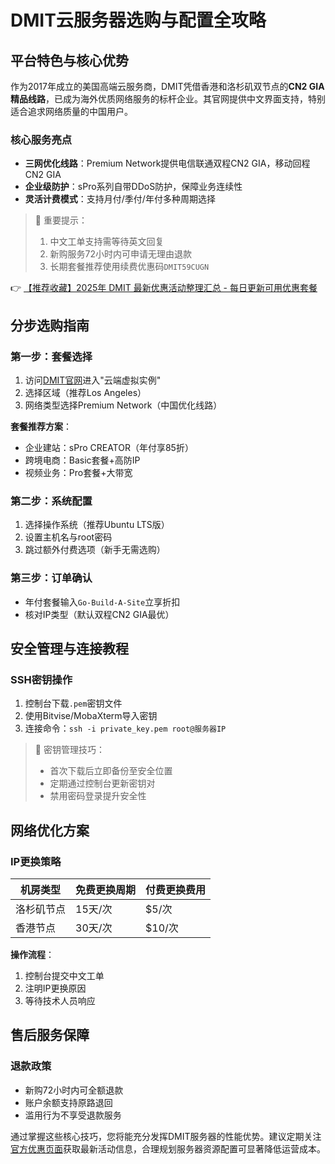# DMIT云服务器选购与配置全攻略

## 平台特色与核心优势
作为2017年成立的美国高端云服务商，DMIT凭借香港和洛杉矶双节点的**CN2 GIA精品线路**，已成为海外优质网络服务的标杆企业。其官网提供中文界面支持，特别适合追求网络质量的中国用户。

### 核心服务亮点
- **三网优化线路**：Premium Network提供电信联通双程CN2 GIA，移动回程CN2 GIA
- **企业级防护**：sPro系列自带DDoS防护，保障业务连续性
- **灵活计费模式**：支持月付/季付/年付多种周期选择

> 📌 重要提示：
> 1. 中文工单支持需等待英文回复
> 2. 新购服务72小时内可申请无理由退款
> 3. 长期套餐推荐使用续费优惠码`DMIT59CUGN`

👉 [【推荐收藏】2025年 DMIT 最新优惠活动整理汇总 - 每日更新可用优惠套餐](https://bit.ly/dmit_coupon)

## 分步选购指南

### 第一步：套餐选择
1. 访问[DMIT官网](https://bit.ly/dmit_coupon)进入"云端虚拟实例"
2. 选择区域（推荐Los Angeles）
3. 网络类型选择Premium Network（中国优化线路）

**套餐推荐方案**：
- 企业建站：sPro CREATOR（年付享85折）
- 跨境电商：Basic套餐+高防IP
- 视频业务：Pro套餐+大带宽

### 第二步：系统配置
1. 选择操作系统（推荐Ubuntu LTS版）
2. 设置主机名与root密码
3. 跳过额外付费选项（新手无需选购）

### 第三步：订单确认
- 年付套餐输入`Go-Build-A-Site`立享折扣
- 核对IP类型（默认双程CN2 GIA最优）

## 安全管理与连接教程
### SSH密钥操作
1. 控制台下载`.pem`密钥文件
2. 使用Bitvise/MobaXterm导入密钥
3. 连接命令：`ssh -i private_key.pem root@服务器IP`

> 🔑 密钥管理技巧：
> - 首次下载后立即备份至安全位置
> - 定期通过控制台更新密钥对
> - 禁用密码登录提升安全性

## 网络优化方案
### IP更换策略
| 机房类型   | 免费更换周期 | 付费更换费用 |
|------------|--------------|--------------|
| 洛杉矶节点 | 15天/次      | $5/次        |
| 香港节点   | 30天/次      | $10/次       |

**操作流程**：
1. 控制台提交中文工单
2. 注明IP更换原因
3. 等待技术人员响应

## 售后服务保障
### 退款政策
- 新购72小时内可全额退款
- 账户余额支持原路退回
- 滥用行为不享受退款服务

通过掌握这些核心技巧，您将能充分发挥DMIT服务器的性能优势。建议定期关注[官方优惠页面](https://bit.ly/dmit_coupon)获取最新活动信息，合理规划服务器资源配置可显著降低运营成本。